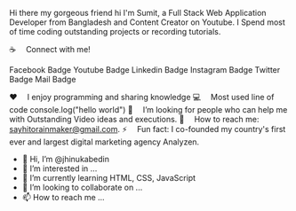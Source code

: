 Hi there my gorgeous friend hi
I'm Sumit, a Full Stack Web Application Developer from  Bangladesh and Content Creator on Youtube. I Spend most of time coding outstanding projects or recording tutorials.

☕  Connect with me!

Facebook Badge Youtube Badge Linkedin Badge Instagram Badge Twitter Badge Mail Badge

♥️  I enjoy programming and sharing knowledge
💻  Most used line of code console.log("hello world")
🤔  I’m looking for people who can help me with Outstanding Video ideas and executions.
📧  How to reach me: sayhitorainmaker@gmail.com.
⚡  Fun fact: I co-founded my country's first ever and largest digital marketing agency Analyzen.
- 👋 Hi, I’m @jhinukabedin
- 👀 I’m interested in ...
- 🌱 I’m currently learning HTML, CSS, JavaScript
- 💞️ I’m looking to collaborate on ...
- 📫 How to reach me ...

<!---
jhinukabedin/jhinukabedin is a ✨ special ✨ repository because its `README.md` (this file) appears on your GitHub profile.
You can click the Preview link to take a look at your changes.
--->
